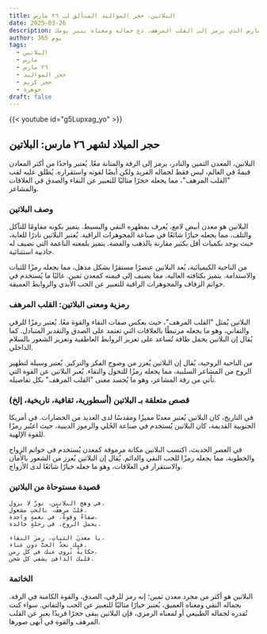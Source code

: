 ```yaml
---
title: البلاتين، حجر المواليد المتألق لـ ٢٦ مارس
date: 2025-03-26
description: اشعر بأهمية البلاتين، حجر المواليد لـ ٢٦ مارس الذي يرمز إلى القلب المرهف. دع جماله ومعناه ينير يومك.
author: 365 يوم
tags:
  - البلاتين
  - مارس
  - ٢٦ مارس
  - حجر المواليد
  - حجر كريم
  - جوهرة
draft: false
---
```


{{< youtube id="g5Lupxag_yo" >}}

## حجر الميلاد لشهر ٢٦ مارس: البلاتين

البلاتين، المعدن الثمين والنادر، يرمز إلى الرقة والمتانة معًا. يُعتبر واحدًا من أكثر المعادن قيمةً في العالم، ليس فقط لجماله الفريد ولكن أيضًا لقوته واستقراره. يُطلق عليه لقب "القلب المرهف"، مما يجعله حجرًا مثاليًا للتعبير عن النقاء والصدق في العلاقات والمشاعر.

### وصف البلاتين

البلاتين هو معدن أبيض لامع، يُعرف بمظهره النقي والبسيط. يتميز بكونه مقاومًا للتآكل والتلف، مما يجعله خيارًا شائعًا في صناعة المجوهرات الراقية. يُعتبر البلاتين نادرًا للغاية، حيث يوجد بكميات أقل بكثير مقارنة بالذهب والفضة. يتميز بلمعته الناعمة التي تضيف له جاذبية استثنائية.

من الناحية الكيميائية، يُعد البلاتين عنصرًا مستقرًا بشكل مذهل، مما يجعله رمزًا للثبات والاستدامة. يتميز بكثافته العالية، مما يضيف إلى قيمته كمعدن ثمين. غالبًا ما يُستخدم في خواتم الزفاف والمجوهرات الراقية للتعبير عن الحب الأبدي والروابط العميقة.

### رمزية ومعنى البلاتين: القلب المرهف

البلاتين يُمثل "القلب المرهف"، حيث يعكس صفات النقاء والقوة معًا. يُعتبر رمزًا للرقي والتفاني، وهو ما يجعله مرتبطًا بالعلاقات التي تعتمد على الصدق والتقدير المتبادل. كما يُقال إن البلاتين يحمل طاقة تُساعد على تعزيز الروابط العاطفية وتعزيز الشعور بالسلام الداخلي.

من الناحية الروحية، يُقال إن البلاتين يُعزز من وضوح الفكر والتركيز. يُعتبر وسيلة لتطهير الروح من المشاعر السلبية، مما يجعله رمزًا للتحول والنقاء. يُعبر البلاتين عن القوة التي تأتي من رقة المشاعر، وهو ما يُجسد معنى "القلب المرهف" بكل تفاصيله.

### قصص متعلقة بـ البلاتين (أسطورية، ثقافية، تاريخية، إلخ)

في التاريخ، كان البلاتين يُعتبر معدنًا مميزًا ومقدسًا لدى العديد من الحضارات. في أمريكا الجنوبية القديمة، كان البلاتين يُستخدم في صناعة الحُلي والرموز الدينية، حيث اعتُبر رمزًا للقوة الإلهية.

في العصر الحديث، اكتسب البلاتين مكانة مرموقة كمعدن يُستخدم في خواتم الزواج والخطوبة، مما يجعله رمزًا للحب النقي والدائم. يُقال إن البلاتين يُعزز من الشعور بالأمان والاستقرار في العلاقات، وهو ما جعله خيارًا شائعًا لدى الأزواج.

### قصيدة مستوحاة من البلاتين

```
في وهج البلاتين، نورٌ لا يزول،  
قلبٌ مرهفٌ، بالحبِ مشغول.  
صفاءٌ وقوةٌ، في نغمةٍ واحدة،  
يحمل الروحَ، في رحلةٍ خالدة.

يا معدنَ الثباتِ، رمزَ النقاء،  
فيك نجدُ الحبَّ دون عناء.  
حكايةٌ تُروى عنك في كل زمن،  
قلبك الدافئ يشفي كل شجن.
```

### الخاتمة

البلاتين هو أكثر من مجرد معدن ثمين؛ إنه رمز للرقي، الصدق، والقوة الكامنة في الرقة. بجماله النقي ومعناه العميق، يُعتبر خيارًا مثاليًا للتعبير عن الحب والتفاني. سواء كنت تُقدره لجماله الطبيعي أو لمعناه الرمزي، فإن البلاتين يبقى حجرًا فريدًا يعبر عن القلب المرهف والقوة في أبهى صورها.